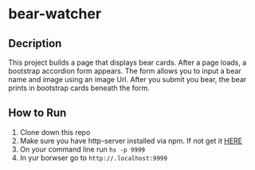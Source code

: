 # bear-watcher

## Decription

This project builds a page that displays bear cards. After a page loads, a bootstrap accordion form appears. The form allows you to input a bear name and image using an image Url. After you submit you bear, the bear prints in bootstrap cards beneath the form.

## How to Run
1. Clone down this repo
1. Make sure you have http-server installed via npm. If not get it [HERE](https://www.npmjs.com/package/http-server)
1. On your command line run `hs -p 9999`
1. In yur borwser go to `http://.localhost:9999`